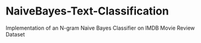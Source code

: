 # NaiveBayes-Text-Classification
Implementation of an N-gram Naive Bayes Classifier on IMDB Movie Review Dataset
